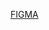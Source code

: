 [FIGMA](https://www.figma.com/file/ZMJlaiLSjOJ0dPuXEVt1sC/Тестовое-задание?type=design&node-id=1-14&mode=design&t=q092eP8vz908Yqiy-0)